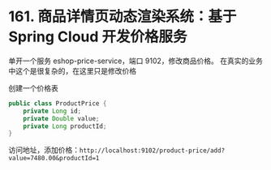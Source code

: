 # 161. 商品详情页动态渲染系统：基于 Spring Cloud 开发价格服务
单开一个服务 eshop-price-service，端口 9102，修改商品价格。
在真实的业务中这个是很复杂的，在这里只是修改价格

创建一个价格表

```java
public class ProductPrice {
    private Long id;
    private Double value;
    private Long productId;
}    
```

访问地址，添加价格：`http://localhost:9102/product-price/add?value=7480.00&productId=1`


<iframe  height="500px" width="100%" frameborder=0 allowfullscreen="true" :src="$withBase('/ads.html')"></iframe>